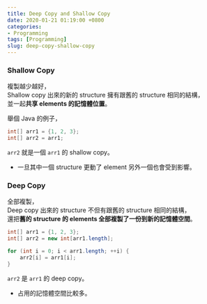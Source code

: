 ```yaml
---
title: Deep Copy and Shallow Copy
date: 2020-01-21 01:19:00 +0800
categories:
- Programming
tags: [Programming]
slug: deep-copy-shallow-copy
---
```

### Shallow Copy
複製越少越好，  
Shallow copy 出來的新的 structure 擁有跟舊的 structure 相同的結構，  
並一起**共享 elements 的記憶體位置**。  
  
舉個 Java 的例子，
<!-- more -->
```java
int[] arr1 = {1, 2, 3};
int[] arr2 = arr1;
```
``arr2`` 就是一個 ``arr1`` 的 shallow copy。

- 一旦其中一個 structure 更動了 element 另外一個也會受到影響。

### Deep Copy
全部複製，  
Deep copy 出來的 structure 不但有跟舊的 structure 相同的結構，  
還把**舊的 structure 的 elements 全部複製了一份到新的記憶體空間**。
  
```java
int[] arr1 = {1, 2, 3};
int[] arr2 = new int[arr1.length];

for (int i = 0; i < arr1.length; ++i) {
	arr2[i] = arr1[i];
}
```
``arr2`` 是 ``arr1`` 的 deep copy。

- 占用的記憶體空間比較多。
